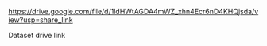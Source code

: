 https://drive.google.com/file/d/1ldHWtAGDA4mWZ_xhn4Ecr6nD4KHQjsda/view?usp=share_link

Dataset drive link 
